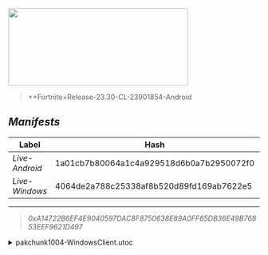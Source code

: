 <div style="pointer-events: none">
  <img style="pointer-events: none" src="https://raw.githubusercontent.com/Tectors/Archive/master/source/dependents/gen.25.10.svg" width="360" height="155">
<div>

 >  
  
  > ++Fortnite+Release-23.30-CL-23901854-Android

## *Manifests*
| Label | Hash | Route |
| - | - | - |
| *Live-Android* | 1a01cb7b80064a1c4a929518d6b0a7b2950072f0 | [mXdYBF1XEEM6gbRkIUeKNjuXFnzbDQ](https://github.com/Tectors/Archive/blob/master/manifests/mXdYBF1XEEM6gbRkIUeKNjuXFnzbDQ.manifest) |
| *Live-Windows* | 4064de2a788c25338af8b520d89fd169ab7622e5 | [gY2susW1j64QkJwtl0eXncvfNFiojA](https://github.com/Tectors/Archive/blob/master/manifests/gY2susW1j64QkJwtl0eXncvfNFiojA.manifest) |

---

> *0xA14722B6EF4E9040597DAC8F8750638E89A0FF65DB36E49B76853EEF9621D497*

<details>
  <summary>pakchunk1004-WindowsClient.utoc</summary>

 > 
    0x5F149D17C16F53A4CF98C8366452DCC4F5C5CA89B7B3921C0E9485CFCADC75F4

  <img src="https://raw.githubusercontent.com/Tectors/Archive/master/source/dependents/referred/Spray_FearlessWeb.svg" width="100"> <img src="https://raw.githubusercontent.com/Tectors/Archive/master/source/dependents/referred/Pickaxe_FearlessFlightHero.svg" width="100"> <img src="https://raw.githubusercontent.com/Tectors/Archive/master/source/dependents/referred/Emoji_S24_FearlessWeb2.svg" width="100"> <img src="https://raw.githubusercontent.com/Tectors/Archive/master/source/dependents/referred/Emoji_S24_FearlessWeb.svg" width="100"> <img src="https://raw.githubusercontent.com/Tectors/Archive/master/source/dependents/referred/EID_FearlessFlight.svg" width="100"> 
</details>

